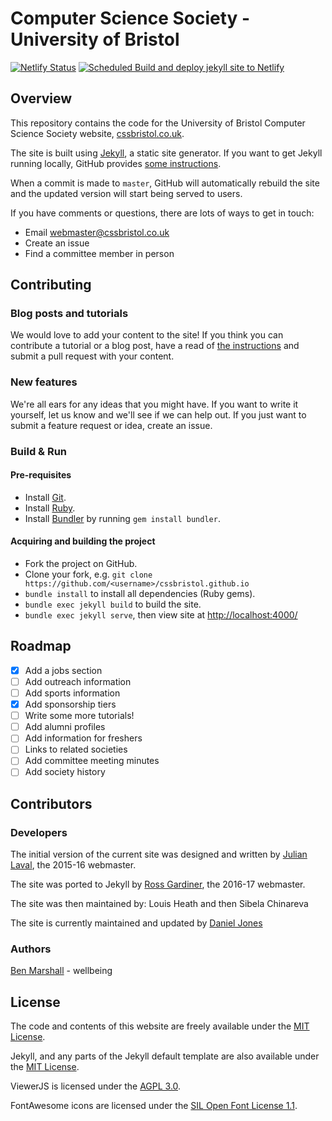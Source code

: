 # Computer Science Society - University of Bristol

[![Netlify Status](https://api.netlify.com/api/v1/badges/908c1c40-dcf1-4f63-95ee-d28ca1dbe989/deploy-status)](https://app.netlify.com/sites/cssbristol/deploys)
[![Scheduled Build and deploy jekyll site to Netlify](https://github.com/cssbristol/cssbristol.github.io/actions/workflows/netlify-deployment.yml/badge.svg)](https://github.com/cssbristol/cssbristol.github.io/actions/workflows/netlify-deployment.yml)

## Overview

This repository contains the code for the University of Bristol Computer Science Society website, [cssbristol.co.uk](http://www.cssbristol.co.uk/).

The site is built using [Jekyll](https://jekyllrb.com/), a static site generator. If you want to get Jekyll running locally, GitHub provides [some instructions](https://help.github.com/articles/setting-up-your-github-pages-site-locally-with-jekyll/).

When a commit is made to `master`, GitHub will automatically rebuild the site and the updated version will start being served to users.

If you have comments or questions, there are lots of ways to get in touch:

- Email [webmaster@cssbristol.co.uk](mailto:webmaster@cssbristol.co.uk)
- Create an issue
- Find a committee member in person

## Contributing

### Blog posts and tutorials

We would love to add your content to the site! If you think you can contribute a tutorial or a blog post, have a read of [the instructions](http://cssbristol.co.uk/tutorials/post-on-the-site/) and submit a pull request with your content.

### New features

We're all ears for any ideas that you might have. If you want to write it yourself, let us know and we'll see if we can help out. If you just want to submit a feature request or idea, create an issue.

### Build & Run

#### Pre-requisites

- Install [Git](https://git-scm.com/downloads).
- Install [Ruby](https://www.ruby-lang.org/en/documentation/installation/).
- Install [Bundler](http://bundler.io/) by running `gem install bundler`.

#### Acquiring and building the project

- Fork the project on GitHub.
- Clone your fork, e.g. `git clone https://github.com/<username>/cssbristol.github.io`
- `bundle install` to install all dependencies (Ruby gems).
- `bundle exec jekyll build` to build the site.
- `bundle exec jekyll serve`, then view site at [http://localhost:4000/](http://localhost:4000/)

## Roadmap

- [x] Add a jobs section
- [ ] Add outreach information
- [ ] Add sports information
- [x] Add sponsorship tiers
- [ ] Write some more tutorials!
- [ ] Add alumni profiles
- [ ] Add information for freshers
- [ ] Links to related societies
- [ ] Add committee meeting minutes
- [ ] Add society history

## Contributors

### Developers

The initial version of the current site was designed and written by [Julian Laval](https://github.com/JulianLaval), the 2015-16 webmaster.

The site was ported to Jekyll by [Ross Gardiner](https://github.com/rossng), the 2016-17 webmaster.

The site was then maintained by: Louis Heath and then Sibela Chinareva

The site is currently maintained and updated by [Daniel Jones](https://github.com/danjones1618)

### Authors

[Ben Marshall](https://github.com/ben-marshall) - wellbeing

## License

The code and contents of this website are freely available under the [MIT License](https://raw.githubusercontent.com/cssbristol/cssbristol.github.io/master/LICENSE.md).

Jekyll, and any parts of the Jekyll default template are also available under the [MIT License](https://raw.githubusercontent.com/jekyll/jekyll/master/LICENSE).

ViewerJS is licensed under the [AGPL 3.0](https://github.com/kogmbh/ViewerJS/blob/master/AGPL-3.0.txt).

FontAwesome icons are licensed under the [SIL Open Font License 1.1](http://scripts.sil.org/OFL).
